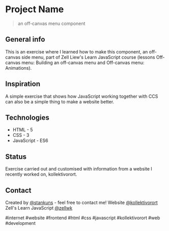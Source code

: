 # Project Name
> an off-canvas menu component

## General info
This is an exercise where I learned how to make this component, an off-canvas side menu, part of Zell Liew's Learn JavaScript course (lessons Off-canvas menu: Building an off-canvas menu and Off-canvas menu: Animations).

## Inspiration
A simple exercise that shows how JavaScript working together with CCS can also be a simple thing to make a website better.

## Technologies
* HTML - 5
* CSS - 3
* JavaScript - ES6

## Status
Exercise carried out and customised with information from a website I recently worked on, kollektivorort.

## Contact
Created by [@stankuns](/http://fernando.arq.br/) - feel free to contact me!
Website [@kollektivorort](https://kollektivorort.com/)
Zell's Learn JavaScript [@zellwk](https://learnjavascript.today/)


#internet #website #frontend #html #css #javascript #kollektivorort #web #development
